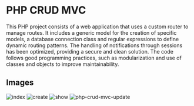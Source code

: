 # PHP CRUD MVC
This PHP project consists of a web application that uses a custom router to manage routes. It includes a generic model for the creation of specific models, a database connection class and regular expressions to define dynamic routing patterns. The handling of notifications through sessions has been optimized, providing a secure and clean solution. The code follows good programming practices, such as modularization and use of classes and objects to improve maintainability.

## Images

![index](https://lh3.googleusercontent.com/fife/AGXqzDlxvse0wA8DNGWS8yGI1g6bCxD3X1ZMielcpQDoY6lbKPfILtdiF9OPfPSVUk85NgIVXsAyGqFiPUNbzaSiVZykyo9EtlA6B7bblA4_cYw47JNV2FPHmWOWx7MbNG3SJ-YLd5a2ece0P2gCicl6YMUQ9atZkTZjBUqZ50FGNfjqiKyEupPGZbYxTISrNlFaRIfWr4FAFm_bmJGRH5cMv_cb_UH5lLy0zKDtIz4tC9-J6ii-oXcMSygK3AUqZzfoGbML4f0FSglWFNvpwranqcZ4uiqS1LXeMEKVcT8fxKPrWb3JBrUE8SiWL80gwNG7S_ZClt_wRAbU5f_XkOJlMBwRltWlqB_Y4rJ99jLSlOng7h8HKdmzMYkp4t7K2Hr3trVtq8AH1k5aLd8DfH-cYVZpdCwdq33EszIHMOaLPF23ZdxLbI4rfa_67Arpvb9f9GgYkPh45VlX7YQh3_3SdBIlxxkb-Gp7p91plm95JiPnFx_HvcCXR4715UQvJ3YQ1UZNRwL0Sgk_WUP5oH9yhHSCS7evPHliEZIQ6egiZwY7nWBPJsug97gjZWyh4g0El4iAJM6R9WO_hFC1p0BLJR7Op6IGkemxHSVX9AQqHuG_AuTgec3VgGgdHbwhPs4jrzsDxY3reCKHZwGKCOI1SgB4fWDMdBMY-sGEvnASC9PnkLHMzRwJwCM3MeZocxaAp5ZESCsuEhrxPhk_zKoXirgQkRx76frSnoYewfiuEc3JCaYkQ2ZR8RgD3c2ZKISgUnsD7h382LbWX5NWGKnR_SfWiErHzoIN4Hd8IB03CvEM_lFC8g4lnj1Dt2ahv_fdV4Hwy8bAKjgP_OUhhVBAxNW052T0KTUw85L9N5W91iLvuqflA2-Gpkzf6H3O9jQX-TA04YF8Bzn1nEq36T8ERXnkOuqS4UWToYKH7bhpp3ntNx8VK9X_r3C_DSC5nhEPFAGqagFBfWDopVR68MC-LOtjzy2ur-b_U31LIKg0N7N_S0ZooPbt=w1366-h679)
![create](https://lh3.googleusercontent.com/fife/AGXqzDnnuHKhpOh_7QmC_uVJfsM6k36C1iWsyaZKxCjGFD7HYuo012cvYW3Allc2A3q0BhwweTbWj-hpNO3gIpmT3MdJmjWWn6rGkF8K-DPrAAQU-fVstlsV4nTcyvjWQAt8nMCsCM2nARQGDLnnJbNpAVcAxqTuGfWIFUhC5Rb6Ly2Llxi8BBAMDRRz1lVbnNef5svUQPHVsaeh0RYvljezLdldwVEUr-0jTUyRY6KItGAIZIYVX7FKnHCtzPw9lYuQI1iIG1ydCZQ7vsDGpM7EqjYqOVTQjeI62sPTrz9UbfyOhywe--vwFMnHYeJnPWrJQSXgJY9Hdx21VQ_OJ5QPJTIUPQ1ouFqO2NF00kO_LfNhXhqGHlsHCfXsaisOTNSW6Az31PeoW3SaeoeszN1MqPqRkpsv6T234ayoETGgGdU7ToUKGwm_PVmZSrQWsL_ZGvvpaeCluVnOcM1Y_uD7TfOW9F7WhEs4-WjY_1k4T2eRTnOeowYGuPAJqBRcje42UeI2tG36gmMYJLJ55if_OLbl8NpgtOBruZk3b42E_zLiX59946w_tfj5wQDcx1g7CA9yYl_zaOp7jm1YNlJ0nf1X9mUCYNHey9NkSDlFlmqtZ2B4SuTwZYaWMuYWNQo_OfmHgo8JOvo29GFNuPpzKWbBtVGPPw7xAUfyM52XJn9z7bvCrtlp9wIa_YhpZAsSxOYHK_9z8hBG_GPca6sHpwRd3LLOP3uxLU45VA15qBVe_-SvKAOM7ZV-zV079_D1f0yUC1qLWGZ9qyYuCTLtjtVojTPFMi2AsgTTMH1O-fQiTGJbNo8fePJwDqgr1kirQ-6r0sqsBUqYNArR5S6IT9mY5VRSz06_lo-9hz6e4qtZwAHJpAQA5oFjdWDEL6fbRPLn_07Q0Wv5dxl1r2C3AoAdAqzGFA0zF9RxA9HpHapSEOrJjKoca3Ou76YvR1sAfylIIecr5JJhIvQlHFSzL9w8gzlXVSqF1N6htmlUqXndNoyUsgmy=w1366-h679)
![show](https://lh3.googleusercontent.com/fife/AGXqzDk_N2uzWCf3NFjNY2k0sPbsv_XvgulGiK6p3-e-OMjDR6hhZHqcghZ9BmhlvVd4d6w9p3AV_pxR7sMxiKdbzRIMNYrsbNkalhJ3nrVPrIpLtLdqbU-ujuE_AeM-pypsGVLaZv9hWo2xaJidZh1eQW-7GAwUC3NsV5EkGeLYBDDHUlFSGS4DZjWT_NjX50G-jUwoz9epWhQy2TQ2VH5_4RvhQd0fPuw7MwxS_JQ9VtcMP0n_aR7vNx08sqwsdUlLRRl67WkYxwnopve5bzvmFRwJe7ddoMUf9kPMM1ifmW1iJ4f-Hd17ocGUv8Djcn32FvZkAIVmS7rvfR19zAyTGjK3kcaXkh9sbIBlGjwcrlutyEavUtv20kha2ECLsCHJ1wwck5qZj-VSYEZxYx61EQm9muqJDcCyWE5KfOtojcG2JA7HGyVoAfKAhVHqBGc957mJc51D30X8Jd7MrhjpKT-gKav6zFn7dKxXaY-wT5fOxPEE6jrMLkSvIw9tg31D_-b92Q6GK4NZWIuMS7xrJSdumYDKgnKJfRQ8JzNkgOq2tFVWIsLUMpyrLMkvEc_tgfv4Slo9z0Wg3LlvKKLuWiImL0HYTjLprNHBLIJVKHT_cZW_ZFvH2LlHJ2_0zKwp3Fs2oIydwWlbXPCPA0PDIrEaqaHWTL5QEZ_7rXJxsVF_RZq7JFDbvcexVTE1MjPpR1Pm8Zzc9zqZb7yRWKAqCc5b1-UwfmSy1hxXmzd0A2zV0UMWXMyuE7VO_jJe2vNfZsefzV_9uwZv6X5O9g4Zg5m85HRxBCvAhVifIed9JTGVaFbiQbIEI14fC2Cbm5dsRgK4bPM-yLAo5AtqQ1I2gIrW7aUT7Npw6bGI5Da_-6gAl845f9icopEUDAhzge3phThxUbJ3CzYF2KsLPxXw5Gj_Y1SKx82WxcEOjy6Mekj5mAPtENoZ-NR5bxPry_siIQdJNlQCmDvLoWZGb39LYw2DzCm4gD39Z0kJrvCp-NuWseOMejIH=w1366-h679)
![php-crud-mvc-update](https://github.com/CarlosMateoM/php-crud-mvc/assets/67754250/1dfa2f1c-81ba-493b-b495-0cf3f61088b8)
